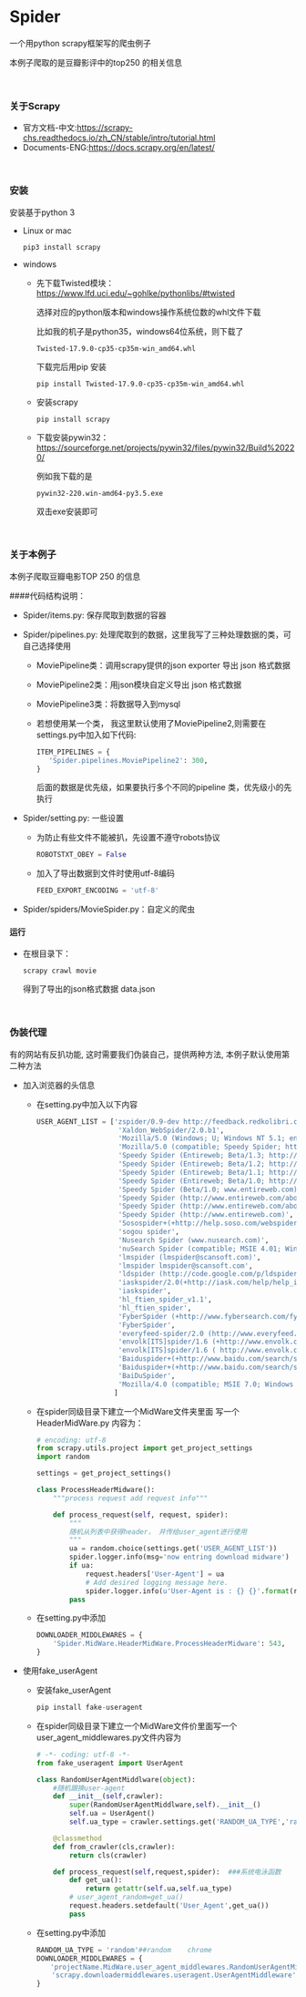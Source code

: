 # Spider
一个用python scrapy框架写的爬虫例子

本例子爬取的是豆瓣影评中的top250 的相关信息

<br>

### 关于Scrapy

* 官方文档-中文:https://scrapy-chs.readthedocs.io/zh_CN/stable/intro/tutorial.html
* Documents-ENG:https://docs.scrapy.org/en/latest/

<br>

### 安装

安装基于python 3

* Linux or mac

  ~~~shell
  pip3 install scrapy
  ~~~

* windows

  * 先下载Twisted模块：https://www.lfd.uci.edu/~gohlke/pythonlibs/#twisted

    选择对应的python版本和windows操作系统位数的whl文件下载

    比如我的机子是python35，windows64位系统，则下载了

    ~~~
    Twisted‑17.9.0‑cp35‑cp35m‑win_amd64.whl
    ~~~

    下载完后用pip 安装

    ~~~shell
    pip install Twisted‑17.9.0‑cp35‑cp35m‑win_amd64.whl
    ~~~

  * 安装scrapy

    ~~~shell
    pip install scrapy
    ~~~

  * 下载安装pywin32：https://sourceforge.net/projects/pywin32/files/pywin32/Build%20220/

    例如我下载的是

    ~~~
    pywin32-220.win-amd64-py3.5.exe
    ~~~

    双击exe安装即可


<br>

### 关于本例子

  本例子爬取豆瓣电影TOP 250 的信息

####代码结构说明：

* Spider/items.py: 保存爬取到数据的容器

* Spider/pipelines.py: 处理爬取到的数据，这里我写了三种处理数据的类，可自己选择使用

  * MoviePipeline类：调用scrapy提供的json exporter 导出 json 格式数据

  * MoviePipeline2类：用json模块自定义导出 json 格式数据

  * MoviePipeline3类：将数据导入到mysql

  * 若想使用某一个类， 我这里默认使用了MoviePipeline2,则需要在settings.py中加入如下代码:

    ~~~ python
    ITEM_PIPELINES = {
       'Spider.pipelines.MoviePipeline2': 300,
    }
    ~~~

    后面的数据是优先级，如果要执行多个不同的pipeline 类，优先级小的先执行

* Spider/setting.py: 一些设置

  * 为防止有些文件不能被扒，先设置不遵守robots协议

    ~~~python
    ROBOTSTXT_OBEY = False
    ~~~


  * 加入了导出数据到文件时使用utf-8编码

    ~~~python
    FEED_EXPORT_ENCODING = 'utf-8'
    ~~~

* Spider/spiders/MovieSpider.py：自定义的爬虫

#### 运行

* 在根目录下：

  ~~~ shell
  scrapy crawl movie
  ~~~

  得到了导出的json格式数据 data.json

<br>

### 伪装代理

有的网站有反扒功能, 这时需要我们伪装自己，提供两种方法, 本例子默认使用第二种方法

* 加入浏览器的头信息

  * 在setting.py中加入以下内容

    ~~~python
    USER_AGENT_LIST = ['zspider/0.9-dev http://feedback.redkolibri.com/',
                        'Xaldon_WebSpider/2.0.b1',
                        'Mozilla/5.0 (Windows; U; Windows NT 5.1; en-US) Speedy Spider (http://www.entireweb.com/about/search_tech/speedy_spider/)',
                        'Mozilla/5.0 (compatible; Speedy Spider; http://www.entireweb.com/about/search_tech/speedy_spider/)',
                        'Speedy Spider (Entireweb; Beta/1.3; http://www.entireweb.com/about/search_tech/speedyspider/)',
                        'Speedy Spider (Entireweb; Beta/1.2; http://www.entireweb.com/about/search_tech/speedyspider/)',
                        'Speedy Spider (Entireweb; Beta/1.1; http://www.entireweb.com/about/search_tech/speedyspider/)',
                        'Speedy Spider (Entireweb; Beta/1.0; http://www.entireweb.com/about/search_tech/speedyspider/)',
                        'Speedy Spider (Beta/1.0; www.entireweb.com)',
                        'Speedy Spider (http://www.entireweb.com/about/search_tech/speedy_spider/)',
                        'Speedy Spider (http://www.entireweb.com/about/search_tech/speedyspider/)',
                        'Speedy Spider (http://www.entireweb.com)',
                        'Sosospider+(+http://help.soso.com/webspider.htm)',
                        'sogou spider',
                        'Nusearch Spider (www.nusearch.com)',
                        'nuSearch Spider (compatible; MSIE 4.01; Windows NT)',
                        'lmspider (lmspider@scansoft.com)',
                        'lmspider lmspider@scansoft.com',
                        'ldspider (http://code.google.com/p/ldspider/wiki/Robots)',
                        'iaskspider/2.0(+http://iask.com/help/help_index.html)',
                        'iaskspider',
                        'hl_ftien_spider_v1.1',
                        'hl_ftien_spider',
                        'FyberSpider (+http://www.fybersearch.com/fyberspider.php)',
                        'FyberSpider',
                        'everyfeed-spider/2.0 (http://www.everyfeed.com)',
                        'envolk[ITS]spider/1.6 (+http://www.envolk.com/envolkspider.html)',
                        'envolk[ITS]spider/1.6 ( http://www.envolk.com/envolkspider.html)',
                        'Baiduspider+(+http://www.baidu.com/search/spider_jp.html)',
                        'Baiduspider+(+http://www.baidu.com/search/spider.htm)',
                        'BaiDuSpider',
                        'Mozilla/4.0 (compatible; MSIE 7.0; Windows NT 6.0) AddSugarSpiderBot www.idealobserver.com',
                       ]
    ~~~

  * 在spider同级目录下建立一个MidWare文件夹里面 写一个HeaderMidWare.py 内容为：

    ~~~python
    # encoding: utf-8
    from scrapy.utils.project import get_project_settings
    import random

    settings = get_project_settings()

    class ProcessHeaderMidware():
        """process request add request info"""

        def process_request(self, request, spider):
            """
            随机从列表中获得header， 并传给user_agent进行使用
            """
            ua = random.choice(settings.get('USER_AGENT_LIST'))  
            spider.logger.info(msg='now entring download midware')
            if ua:
                request.headers['User-Agent'] = ua
                # Add desired logging message here.
                spider.logger.info(u'User-Agent is : {} {}'.format(request.headers.get('User-Agent'), request))
            pass
    ~~~

  * 在setting.py中添加

    ~~~python
    DOWNLOADER_MIDDLEWARES = {
        'Spider.MidWare.HeaderMidWare.ProcessHeaderMidware': 543,
    }
    ~~~

* 使用fake_userAgent

  * 安装fake_userAgent

    ~~~python
    pip install fake-useragent
    ~~~

  * 在spider同级目录下建立一个MidWare文件价里面写一个user_agent_middlewares.py文件内容为

    ~~~python
    # -*- coding: utf-8 -*-
    from fake_useragent import UserAgent

    class RandomUserAgentMiddlware(object):
        #随机跟换user-agent
        def __init__(self,crawler):
            super(RandomUserAgentMiddlware,self).__init__()
            self.ua = UserAgent()
            self.ua_type = crawler.settings.get('RANDOM_UA_TYPE','random')#从setting文件中读取RANDOM_UA_TYPE值

        @classmethod
        def from_crawler(cls,crawler):
            return cls(crawler)

        def process_request(self,request,spider):  ###系统电泳函数
            def get_ua():
                return getattr(self.ua,self.ua_type)
            # user_agent_random=get_ua()
            request.headers.setdefault('User_Agent',get_ua())
            pass
    ~~~

  * 在setting.py中添加

    ~~~python
    RANDOM_UA_TYPE = 'random'##random    chrome
    DOWNLOADER_MIDDLEWARES = {
    　　'projectName.MidWare.user_agent_middlewares.RandomUserAgentMiddlware': 543, 
      　'scrapy.downloadermiddlewares.useragent.UserAgentMiddleware': None,
    }
    ~~~

    ​
